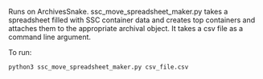 Runs on ArchivesSnake. ssc_move_spreadsheet_maker.py takes a spreadsheet filled with SSC container data and creates top containers and attaches them to the appropriate archival object. It takes a csv file as a command line argument.

To run:

```python3 ssc_move_spreadsheet_maker.py csv_file.csv```
